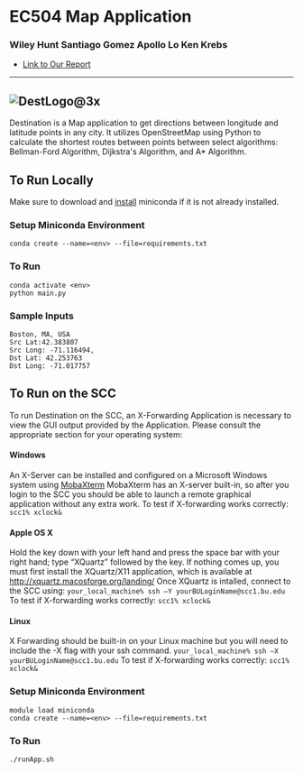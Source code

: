 # EC504 Map Application
### Wiley Hunt    Santiago Gomez    Apollo Lo    Ken Krebs

* [Link to Our Report](https://docs.google.com/document/d/1nbyvtMloAYKxHEIoC8Xq5ailhlhB-m4Sr7QJrhC_lKc/edit)
---

![DestLogo@3x](https://user-images.githubusercontent.com/56164075/115408217-b0fa8b80-a1be-11eb-8fc3-93b12b9b3388.png)
---
Destination is a Map application to get directions between longitude and latitude points in any city. It utilizes OpenStreetMap using Python to calculate the shortest routes between points between select algorithms: Bellman-Ford Algorithm, Dijkstra's Algorithm, and A* Algorithm. 


## To Run Locally
Make sure to download and [install](https://docs.conda.io/en/latest/miniconda.html) miniconda if it is not already installed. 

### Setup Miniconda Environment
`conda create --name=<env> --file=requirements.txt`

### To Run
```Linux
conda activate <env>
python main.py
```
### Sample Inputs
```
Boston, MA, USA
Src Lat:42.383807
Src Long: -71.116494, 
Dst Lat: 42.253763
Dst Long: -71.017757
```


## To Run on the SCC
To run Destination on the SCC, an X-Forwarding Application is necessary to view the GUI output provided by the Application. Please consult the appropriate section for your operating system:

#### Windows
An X-Server can be installed and configured on a Microsoft Windows system using [MobaXterm](https://mobaxterm.mobatek.net/)
MobaXterm has an X-server built-in, so after you login to the SCC you should be able to launch a remote graphical application without any extra work.
To test if X-forwarding works correctly:
```scc1% xclock&```

#### Apple OS X
Hold the <command> key down with your left hand and press the space bar with your right hand; type “XQuartz” followed by the key. If nothing comes up, you must first install the XQuartz/X11 application, which is available at http://xquartz.macosforge.org/landing/
Once XQuartz is intalled, connect to the SCC using:
```your_local_machine% ssh –Y yourBULoginName@scc1.bu.edu```
To test if X-forwarding works correctly:
```scc1% xclock&```
#### Linux

X Forwarding should be built-in on your Linux machine but you will need to include the -X flag with your ssh command.
```your_local_machine% ssh –X yourBULoginName@scc1.bu.edu```
To test if X-forwarding works correctly:
```scc1% xclock&```

### Setup Miniconda Environment
```Linux
module load miniconda
conda create --name=<env> --file=requirements.txt
```

### To Run
```Linux
./runApp.sh
